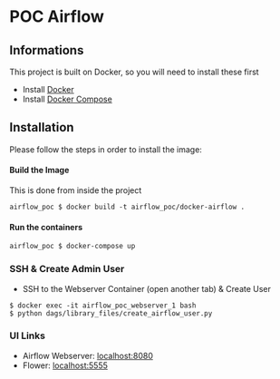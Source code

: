 # POC Airflow
## Informations
This project is built on Docker, so you will need to install these first
* Install [Docker](https://www.docker.com/)
* Install [Docker Compose](https://docs.docker.com/compose/install/)

## Installation
Please follow the steps in order to install the image:
#### Build the Image 
This is done from inside the project
```    
airflow_poc $ docker build -t airflow_poc/docker-airflow .
```

#### Run the containers
```
airflow_poc $ docker-compose up
```

### SSH & Create Admin User
* SSH to the Webserver Container (open another tab) & Create User
```
$ docker exec -it airflow_poc_webserver_1 bash
$ python dags/library_files/create_airflow_user.py
```

### UI Links
- Airflow Webserver: [localhost:8080](http://localhost:8080/)
- Flower: [localhost:5555](http://localhost:5555/)

